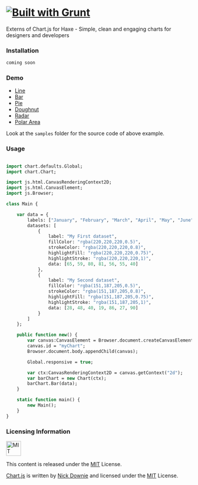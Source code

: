 [![Built with Grunt](https://cdn.gruntjs.com/builtwith.png)](http://gruntjs.com/)
=========

Externs of Chart.js for Haxe - Simple, clean and engaging charts for designers and developers

### Installation ###

```haxe
coming soon
```

### Demo ###

* [Line](http://adireddy.github.io/demos/haxe-chart/line.html)
* [Bar](http://adireddy.github.io/demos/haxe-chart/bar.html)
* [Pie](http://adireddy.github.io/demos/haxe-chart/pie.html)
* [Doughnut](http://adireddy.github.io/demos/haxe-chart/doughnut.html)
* [Radar](http://adireddy.github.io/demos/haxe-chart/radar.html)
* [Polar Area](http://adireddy.github.io/demos/haxe-chart/polar.html)

Look at the `samples` folder for the source code of above example.

### Usage ###

```haxe

import chart.defaults.Global;
import chart.Chart;

import js.html.CanvasRenderingContext2D;
import js.html.CanvasElement;
import js.Browser;

class Main {

	var data = {
		labels: ["January", "February", "March", "April", "May", "June", "July"],
		datasets: [
			{
				label: "My First dataset",
				fillColor: "rgba(220,220,220,0.5)",
				strokeColor: "rgba(220,220,220,0.8)",
				highlightFill: "rgba(220,220,220,0.75)",
				highlightStroke: "rgba(220,220,220,1)",
				data: [65, 59, 80, 81, 56, 55, 40]
			},
			{
				label: "My Second dataset",
				fillColor: "rgba(151,187,205,0.5)",
				strokeColor: "rgba(151,187,205,0.8)",
				highlightFill: "rgba(151,187,205,0.75)",
				highlightStroke: "rgba(151,187,205,1)",
				data: [28, 48, 40, 19, 86, 27, 90]
			}
		]
	};

	public function new() {
		var canvas:CanvasElement = Browser.document.createCanvasElement();
		canvas.id = "myChart";
		Browser.document.body.appendChild(canvas);

		Global.responsive = true;

		var ctx:CanvasRenderingContext2D = canvas.getContext("2d");
		var barChart = new Chart(ctx);
		barChart.Bar(data);
	}

	static function main() {
		new Main();
	}
}
```
### Licensing Information ###

<a rel="license" href="http://opensource.org/licenses/MIT">
<img alt="MIT license" height="40" src="http://upload.wikimedia.org/wikipedia/commons/c/c3/License_icon-mit.svg" /></a>

This content is released under the [MIT](http://opensource.org/licenses/MIT) License.

[Chart.js](https://github.com/nnnick/Chart.js) is written by [Nick Downie](http://www.nickdownie.com) and licensed under the [MIT](http://opensource.org/licenses/MIT) License.
